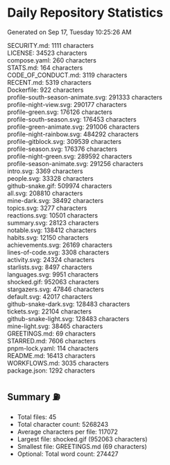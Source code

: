 # Daily Repository Statistics
Generated on Sep 17, Tuesday 10:25:26 AM  

SECURITY.md: 1111 characters  
LICENSE: 34523 characters  
compose.yaml: 260 characters  
STATS.md: 164 characters  
CODE_OF_CONDUCT.md: 3119 characters  
RECENT.md: 5319 characters  
Dockerfile: 922 characters  
profile-south-season-animate.svg: 291333 characters  
profile-night-view.svg: 290177 characters  
profile-green.svg: 176126 characters  
profile-south-season.svg: 176453 characters  
profile-green-animate.svg: 291006 characters  
profile-night-rainbow.svg: 484292 characters  
profile-gitblock.svg: 309539 characters  
profile-season.svg: 176376 characters  
profile-night-green.svg: 289592 characters  
profile-season-animate.svg: 291256 characters  
intro.svg: 3369 characters  
people.svg: 33328 characters  
github-snake.gif: 509974 characters  
all.svg: 208810 characters  
mine-dark.svg: 38492 characters  
topics.svg: 3277 characters  
reactions.svg: 10501 characters  
summary.svg: 28123 characters  
notable.svg: 138412 characters  
habits.svg: 12150 characters  
achievements.svg: 26169 characters  
lines-of-code.svg: 3308 characters  
activity.svg: 24324 characters  
starlists.svg: 8497 characters  
languages.svg: 9951 characters  
shocked.gif: 952063 characters  
stargazers.svg: 47846 characters  
default.svg: 42017 characters  
github-snake-dark.svg: 128483 characters  
tickets.svg: 22104 characters  
github-snake-light.svg: 128483 characters  
mine-light.svg: 38465 characters  
GREETINGS.md: 69 characters  
STARRED.md: 7606 characters  
pnpm-lock.yaml: 114 characters  
README.md: 16413 characters  
WORKFLOWS.md: 3035 characters  
package.json: 1292 characters  

## Summary ⛽  
- Total files: 45  
- Total character count: 5268243  
- Average characters per file: 117072  
- Largest file: shocked.gif (952063 characters)  
- Smallest file: GREETINGS.md (69 characters)  
- Optional: Total word count: 274427  
